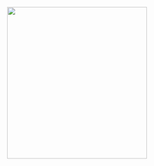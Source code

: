 <p align="center">
<img src="https://mhabibr02.github.io/Page-Web-Development/assets/img/portfolio/webdev-124.png" width="80%" height="30%">
</p>
